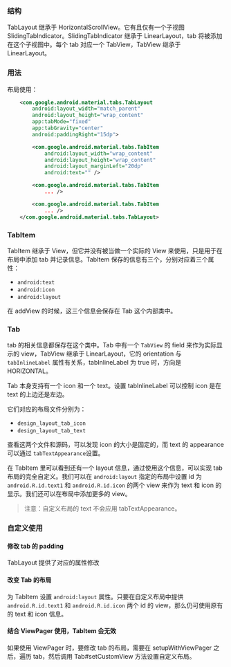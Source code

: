 ### 结构

TabLayout 继承于 HorizontalScrollView。它有且仅有一个子视图 SlidingTabIndicator。SlidingTabIndicator 继承于 LinearLayout，tab 将被添加在这个子视图中。每个 tab 对应一个 TabView，TabView 继承于 LinearLayout。

### 用法

布局使用：

```xml
    <com.google.android.material.tabs.TabLayout
        android:layout_width="match_parent"
        android:layout_height="wrap_content"
        app:tabMode="fixed"
        app:tabGravity="center"
        android:paddingRight="15dp">

        <com.google.android.material.tabs.TabItem
            android:layout_width="wrap_content"
            android:layout_height="wrap_content"
            android:layout_marginLeft="20dp"
            android:text="" />

        <com.google.android.material.tabs.TabItem
            ... />

        <com.google.android.material.tabs.TabItem
            ... />
    </com.google.android.material.tabs.TabLayout>
```

### TabItem

TabItem 继承于 View，但它并没有被当做一个实际的 View 来使用，只是用于在布局中添加 tab 并记录信息。TabItem 保存的信息有三个，分别对应着三个属性：

* `android:text`
* `android:icon`
* `android:layout`

在 addView 的时候，这三个信息会保存在 Tab 这个内部类中。



### Tab

tab 的相关信息都保存在这个类中。Tab 中有一个 `TabView` 的 field 来作为实际显示的 view，TabView 继承于 LinearLayout，它的 orientation 与 `tabInlineLabel` 属性有关系，tabInlineLabel 为 true 时，方向是 HORIZONTAL。

Tab 本身支持有一个 icon 和一个 text。设置 tabInlineLabel 可以控制 icon 是在 text 的上边还是左边。

它们对应的布局文件分别为：

- `design_layout_tab_icon`
- `design_layout_tab_text`

查看这两个文件和源码，可以发现 icon 的大小是固定的，而 text 的 appearance 可以通过 `tabTextAppearance`设置。

在 TabItem 里可以看到还有一个 layout 信息，通过使用这个信息，可以实现 tab 布局的完全自定义。我们可以在 `android:layout` 指定的布局中设置 id 为 `android.R.id.text1` 和 `android.R.id.icon` 的两个 view 来作为 text 和 icon 的显示。我们还可以在布局中添加更多的 view。

> 注意：自定义布局的 text 不会应用 tabTextAppearance。



### 自定义使用

#### 修改 tab 的 padding

TabLayout 提供了对应的属性修改



#### 改变 Tab 的布局

为 TabItem 设置 `android:layout` 属性。只要在自定义布局中提供  `android.R.id.text1` 和 `android.R.id.icon`  两个 id 的 view，那么仍可使用原有的 text 和 icon 信息。



#### 结合 ViewPager 使用，TabItem 会无效

如果使用 ViewPager 时，要修改 tab 的布局，需要在 setupWithViewPager 之后，遍历 tab，然后调用 Tab#setCustomView 方法设置自定义布局。